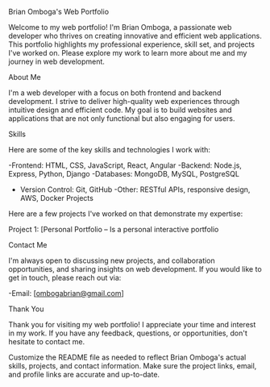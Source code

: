 

 Brian Omboga's Web Portfolio

Welcome to my web portfolio! I'm Brian Omboga, a passionate web developer who thrives on creating innovative and efficient web applications. This portfolio highlights my professional experience, skill set, and projects I've worked on. Please explore my work to learn more about me and my journey in web development.

About Me

I'm a web developer with a focus on both frontend and backend development. I strive to deliver high-quality web experiences through intuitive design and efficient code. My goal is to build websites and applications that are not only functional but also engaging for users.

Skills

Here are some of the key skills and technologies I work with:

-Frontend: HTML, CSS, JavaScript, React, Angular
-Backend: Node.js, Express, Python, Django
-Databases: MongoDB, MySQL, PostgreSQL
- Version Control: Git, GitHub
-Other: RESTful APIs, responsive design, AWS, Docker
 Projects

Here are a few projects I've worked on that demonstrate my expertise:

Project 1: [Personal Portfolio – Is a personal interactive portfolio 


 Contact Me

I'm always open to discussing new projects, and collaboration opportunities, and sharing insights on web development. If you would like to get in touch, please reach out via:

-Email: [ombogabrian@gmail.com]

 Thank You

Thank you for visiting my web portfolio! I appreciate your time and interest in my work. If you have any feedback, questions, or opportunities, don't hesitate to contact me.

Customize the README file as needed to reflect Brian Omboga's actual skills, projects, and contact information. Make sure the project links, email, and profile links are accurate and up-to-date.
